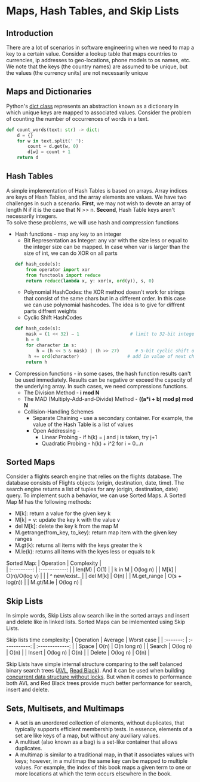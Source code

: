 # Maps, Hash Tables, and Skip Lists

## Introduction
There are a lot of scenarios in software engineering when we need to map a key to a certain value. Consider a lookup table that maps countries to currencies, ip addresses to geo-locations, phone models to os names, etc. We note that the keys (the country names) are assumed to be unique, but the values (the currency units) are not necessarily unique

## Maps and Dictionaries
Python's [dict class](https://docs.python.org/3/tutorial/datastructures.html#dictionaries) represents an abstraction known as a dictionary in which unique keys are mapped to associated values. Consider the problem of counting the number of occurrences of words in a text.
```Python
def count_words(text: str) -> dict:
    d = {}
    for w in text.split(' '):
        count = d.get(w, 0)
        d[w] = count + 1
    return d
```

## Hash Tables
A simple implementation of Hash Tables is based on arrays. Array indices are keys of Hash Tables, and the array elements are values. We have two challenges in such a scenario. <strong>First</strong>, we may not wish to devote an array of length N if it is the case that N >> n. <strong>Second</strong>, Hash Table keys aren't necessarily integers.   
To solve these problems, we will use hash and compression functions
- Hash functions - map any key to an integer 
    - Bit Representation as Integer: any var with the size less or equal to the integer size can be mapped. In case when var is larger than the size of int, we can do XOR on all parts
    ```Python
    def hash_code(s):
        from operator import xor
        from functools import reduce
        return reduce(lambda x, y: xor(x, ord(y)), s, 0)
    ```
    - Polynomial HashCodes: the XOR method doesn't work for strings that consist of the same chars but in a different order. In this case we can use  polynomial hashcodes. The idea is to give for diffrent parts diffrent weights
    - Cyclic Shift HashCodes  
    ```Python
    def hash_code(s):
        mask = (1 << 32) − 1                   # limit to 32-bit integers
        h = 0
        for character in s:
            h = (h << 5 & mask) | (h >> 27)      # 5-bit cyclic shift of running sum
         h += ord(character)                  # add in value of next character
        return h
    ```
- Compression functions - in some cases, the hash function results can't be used immediately. Results can be negative or exceed the capacity of the underlying array. In such cases, we need compressions functions.
    - The Division Method - <strong>i mod N</strong>
    - The MAD (Multiply-Add-and-Divide) Method - <strong>((a*i + b) mod p)  mod N</strong>
    - Collision-Handling Schemes
        - Separate Chaining - use a secondary container. For example, the value of the Hash Table is a list of values
        - Open Addressing - 
            - Linear Probing - if h(k) = j and j is taken, try j+1
            - Quadratic Probing - h(k) + i^2 for i = 0...n  


## Sorted Maps
Consider a flights search engine that relies on the flights database. The database consists of Flights objects (origin, destination, date, time). The search engine returns a list of tuples for any (origin, destination, date) query. To implement such a behavior, we can use Sorted Maps. A Sorted Map M has the following methods:
- M[k]: return a value for the given key k
- M[k] = v: update the key k with the value v
- del M[k]: delete the key k from the map M
- M.getrange(from_key, to_key): return map item with the given key ranges
- M.gt(k): returns all items with the keys greater the k
- M.le(k): returns all items with the kyes less or equals to k

Sorted Map:
| Operation   | Complexity    |                      
| :---------: | :-----------: |
| len(M)      | O(1)          |
| k in M      | O(log n)      |
| M[k]        | O(n)/O(log v) | 
|             | ^ new/exist.. |
| del M[k]    | O(n)          |
| M.get_range | O(s + log(n)) |
| M.gt/M.le   | O(log n)      |


## Skip Lists
In simple words, Skip Lists allow search like in the sorted arrays and insert and delete like in linked lists. Sorted Maps can be imlemented using Skip Lists. 

Skip lists time complexity:
| Operation | Average       | Worst case      |
| :-------: | :-----------: | :-------------: |
| Space     | O(n)          | O(n long n)     |
| Search    | O(log n)      | O(n)            |
| Insert    | O(log n)      | O(n)            |
| Delete    | O(log n)      | O(n)            |

Skip Lists have simple internal structure comparing to the self balanced binary search trees ([AVL](https://en.wikipedia.org/wiki/AVL_tree), [Read Black](https://en.wikipedia.org/wiki/Red%E2%80%93black_tree)). And it can be used when building [concurrent data structure without locks](https://en.wikipedia.org/wiki/Non-blocking_algorithm). 
But when it comes to performance both AVL and Red Black trees provide much better performance for search, insert and delete.

## Sets, Multisets, and Multimaps
- A set is an unordered collection of elements, without duplicates, that typically supports efficient membership tests. In essence, elements of a set are like keys of a map, but without any auxiliary values.
- A multiset (also known as a bag) is a set-like container that allows duplicates.
- A multimap is similar to a traditional map, in that it associates values with keys; however, in a multimap the same key can be mapped to multiple values. For example, the index of this book maps a given term to one or more locations at which the term occurs elsewhere in the book.



